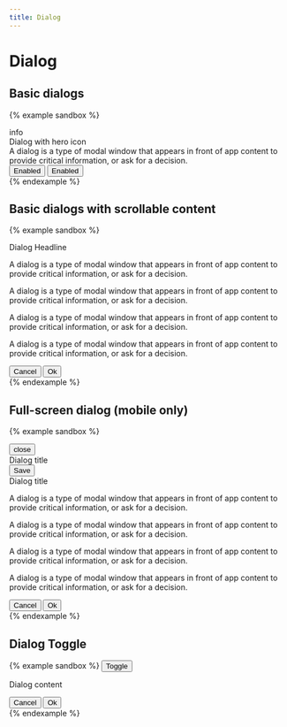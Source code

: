 ```yaml
---
title: Dialog
---
```


# Dialog

## Basic dialogs

{% example sandbox %}
<div class="dialog dialog--open">
  <div class="dialog__container">
    <div class="dialog__body">
      <div class="color-secondary text-align-center">
        <span class="material-icons">info</span>
      </div>
      <div class="headline-small text-align-center">
        Dialog with hero icon
      </div>
      <div class="body-medium">
        A dialog is a type of modal window that appears in front of app content to provide critical information, or ask for a decision.
      </div>
      <div class="dialog__actions">
        <button type="button" class="button button--text">
          Enabled
        </button>
        <button type="button" class="button button--text">
          Enabled
        </button>
      </div>
    </div>
  </div>
  <div class="dialog__scrim"></div>
</div>
{% endexample %}

## Basic dialogs with scrollable content

{% example sandbox %}
<div class="dialog dialog--open">
  <div class="dialog__container">
    <div class="dialog__header">
      <div class="title-large">
        Dialog Headline
      </div>
    </div>
    <div class="dialog__body border-y">
      <p>
        A dialog is a type of modal window that appears in front of app content to provide critical information, or ask for a decision.
      </p>
      <p>
        A dialog is a type of modal window that appears in front of app content to provide critical information, or ask for a decision.
      </p>
      <p>
        A dialog is a type of modal window that appears in front of app content to provide critical information, or ask for a decision.
      </p>
      <p>
        A dialog is a type of modal window that appears in front of app content to provide critical information, or ask for a decision.
      </p>
    </div>
    <div class="dialog__footer">
      <div class="dialog__actions">
        <button type="button" class="button button--text">
          Cancel
        </button>
        <button type="button" class="button button--text">
          Ok
        </button>
      </div>
    </div>
  </div>
  <div class="dialog__scrim"></div>
</div>
{% endexample %}

## Full-screen dialog (mobile only)

{% example sandbox %}
<div class="dialog dialog--full-screen dialog--open">
  <div class="dialog__container">
    <div class="app-bar display-none@tablet">
      <div class="app-bar__action">
        <button type="button" class="button button--icon">
          <span class="material-icons">close</span>
        </button>
      </div>
      <div class="app-bar__title">
        Dialog title
      </div>
      <div class="app-bar__action">
        <button type="button" class="button button--text">
          Save
        </button>
      </div>
    </div>
    <div class="dialog__header display-none display-block@tablet">
      Dialog title
    </div>
    <div class="dialog__body">
      <p>
        A dialog is a type of modal window that appears in front of app content to provide critical information, or ask for a decision.
      </p>
      <p>
        A dialog is a type of modal window that appears in front of app content to provide critical information, or ask for a decision.
      </p>
      <p>
        A dialog is a type of modal window that appears in front of app content to provide critical information, or ask for a decision.
      </p>
      <p>
        A dialog is a type of modal window that appears in front of app content to provide critical information, or ask for a decision.
      </p>
    </div>
    <div class="dialog__footer display-none-on-phone">
      <div class="dialog__actions">
        <button type="button" class="button button--text">
          Cancel
        </button>
        <button type="button" class="button button--text">
          Ok
        </button>
      </div>
    </div>
  </div>
  <div class="dialog__scrim"></div>
</div>
{% endexample %}

## Dialog Toggle

{% example sandbox %}
<button type="button" class="button button--elevated" data-controller="toggle" data-toggle-target="#demo-dialog" data-toggle-action="dialog#toggle">
  Toggle
</button>

<div id="demo-dialog" class="dialog" data-controller="dialog">
  <div class="dialog__container">
    <div class="dialog__body">
      <p>Dialog content</p>
      <div class="dialog__actions">
        <button type="button" class="button button--text">
          Cancel
        </button>
        <button type="button" class="button button--text">
          Ok
        </button>
      </div>
    </div>
  </div>
  <div class="dialog__scrim" data-action="click->dialog#close"></div>
</div>
{% endexample %}

